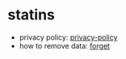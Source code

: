 # statins

- privacy policy: [privacy-policy]
- how to remove data: [forget]

[comment]: # (Links)
[privacy-policy]: privacy_policy.md
[forget]: forget.md
